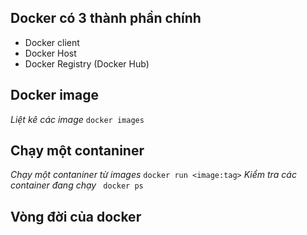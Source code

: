 ## Docker có 3 thành phần chính
* Docker client
* Docker Host
* Docker Registry (Docker Hub)
## Docker image
*Liệt kê các image* 
` docker images `
## Chạy một contaniner
*Chạy một contaniner từ images* 
` docker run <image:tag> `
*Kiểm tra các container đang chạy* 
` docker ps`
## Vòng đời của docker



